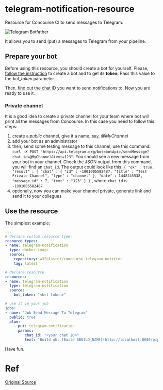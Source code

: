 # telegram-notification-resource
Resource for Concourse CI to send messages to Telegram.

![Telegram Botfather](https://core.telegram.org/file/811140763/1/PihKNbjT8UE/03b57814e13713da37)

It allows you to send (put) a messages to Telegram from your pipeline.

## Prepare your bot

Before using this resource, you should create a bot for yourself. Please, [follow the instruction](https://core.telegram.org/bots#6-botfather) to create a bot and to get its **token**. Pass this value to the _bot_token_ parameter. 

Then, [find out the chat ID](http://stackoverflow.com/a/32572159/622833) you want to send notifications to. Now you are ready to use it.

### Private channel
It is a good idea to create a private channel for your team where bot will print all the messages from Concourse.
In this case you need to follow this steps:

1) create a _public_ channel, give it a name, say, _@MyChannel_
2) add your bot as an administrator
3) then, send some testing message to this channel, use this command: `curl -X POST "https://api.telegram.org/bot<botApi>/sendMessage?chat_id=@MyChannel&text=123"`. You should see a new message from your bot in your channel. Check the JSON output from this command, you will find an `chat_id`. The output could look like this:
`{ "ok" : true, "result" : { "chat" : { "id" : -1001005582487, "title" : "Test Private Channel", "type" : "channel" }, "date" : 1448245538, "message_id" : 7, "text" : "123" } }`
, where `chat_id` is `-1001005582487`
4) optionally, now you can make your channel private, generate link and send it to your collegues

## Use the resource

The simplest example:

```yml
---
# declare custom resource type:
resource_types:
- name: telegram-notification
  type: docker-image
  source:
    repository: w32blaster/concourse-telegram-notifier
    tag: latest

# declare resource
resources:
- name: telegram-notification
  type: telegram-notification
  source:
    bot_token: "<bot token>"

# use it in your job
jobs:
- name: "Job Send Message To Telegram"
  public: true
  plan:
    - put: telegram-notification
      params:
         chat_id: "<your chat ID>"
         text: "Build ok. [Build $BUILD_NAME](http://localhost:8080/pipelines/$BUILD_PIPELINE_NAME/jobs/$BUILD_JOB_NAME/builds/$BUILD_NAME)"
```

Have fun.

# Ref

[Original Source](https://github.com/w32blaster/telegram-notification-resource)